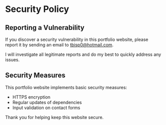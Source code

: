 # Security Policy

## Reporting a Vulnerability

If you discover a security vulnerability in this portfolio website, please report it by sending an email to tbisp0@hotmail.com.

I will investigate all legitimate reports and do my best to quickly address any issues.

## Security Measures

This portfolio website implements basic security measures:

- HTTPS encryption
- Regular updates of dependencies
- Input validation on contact forms

Thank you for helping keep this website secure.

